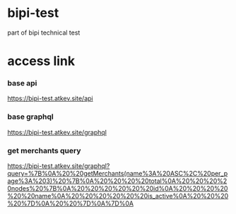 # bipi-test
part of bipi technical test

# access link
### base api
https://bipi-test.atkev.site/api

### base graphql
https://bipi-test.atkev.site/graphql

### get merchants query
https://bipi-test.atkev.site/graphql?query=%7B%0A%20%20getMerchants(name%3A%20ASC%2C%20per_page%3A%203)%20%7B%0A%20%20%20%20total%0A%20%20%20%20nodes%20%7B%0A%20%20%20%20%20%20id%0A%20%20%20%20%20%20name%0A%20%20%20%20%20%20is_active%0A%20%20%20%20%7D%0A%20%20%7D%0A%7D%0A

